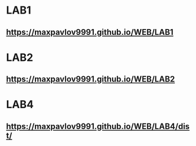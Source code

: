 # LAB1

## https://maxpavlov9991.github.io/WEB/LAB1

# LAB2

## https://maxpavlov9991.github.io/WEB/LAB2

# LAB4

## https://maxpavlov9991.github.io/WEB/LAB4/dist/
